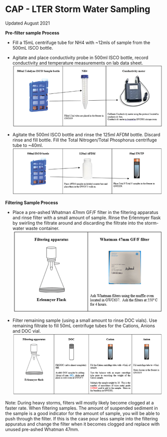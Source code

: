 # **CAP - LTER Storm Water Sampling**

Updated August 2021



**Pre-filter sample Process**
* Fill a 15mL centrifuge tube for NH4 with ~12mls of sample from the 500mL ISCO bottle.
* Agitate and place conductivity probe in 500ml ISCO bottle, record conductivity and temperature measurements on lab data sheet.
![alt text](Images/Step2.png "Figure 1")

* Agitate the 500ml ISCO bottle and rinse the 125ml AFDM bottle.  Discard rinse and fill bottle.  Fill the Total Nitrogen/Total Phosphorus centrifuge tube to ~40ml.
![alt text](Images/Step3.png "Figure 2")

**Filtering Sample Process**
* Place a pre-ashed Whatman 47mm GF/F filter in the filtering apparatus and rinse filter with a small amount of sample.   Rinse the Erlenmyer flask by swirling the filtrate around and discarding the filtrate into the storm-water waste container.  
![alt text](Images/Step4.png "Figure 3")

* Filter remaining sample (using a small amount to rinse DOC vials).   Use remaining filtrate to fill 50mL centrifuge tubes for the Cations, Anions and DOC vial.  
![alt text](Images/Step5.png "Figure 4")

Note:  During heavy storms, filters will mostly likely become clogged at a faster rate.    When filtering samples. The amount of suspended sediment in the sample is a good indicator for the amount of sample, you will be able to push through the filter.  If this is the case pour less sample into the filtering appuratus and change the filter when it becomes clogged and replace with unused pre-ashed Whatman 47mm.